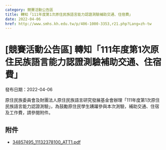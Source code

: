 ```yaml
---
category: 競賽活動公告區
title: 轉知「111年度第1次原住民族語言能力認證測驗補助交通、住宿費」
date: 2022-04-06
href: http://www.smhs.kh.edu.tw/p/406-1000-3353,r21.php?Lang=zh-tw
---
```


# [競賽活動公告區] 轉知「111年度第1次原住民族語言能力認證測驗補助交通、住宿費」

發布日期：2022-04-06

原住民族委員會及財團法人原住民族語言研究發展基金會辦理「111年度第1次原住民族語言能力認證測驗」，為鼓勵原住民學生踴躍參與本次測驗，補助交通、住宿及工作費，請參閱附件。

## 附件

- [34857495_11132378100_ATT1.pdf](https://www.smhs.kh.edu.tw/var/file/0/1000/attach/55/pta_3110_4946984_33599.pdf)
